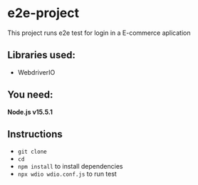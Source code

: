 # e2e-project

This project runs e2e test for login in a E-commerce aplication

## Libraries used:

- WebdriverIO

## You need:

**Node.js v15.5.1**


## Instructions

- `git clone` 
- `cd `
- `npm install` to install dependencies
- `npx wdio wdio.conf.js` to run test
